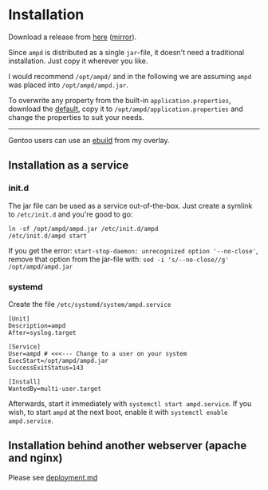 # Installation

Download a release from [here](https://github.com/rain0r/ampd/releases) ([mirror](https://static.hihn.org/dl/ampd/)).

Since `ampd` is distributed as a single `jar`-file, it doesn't need a traditional installation.
Just copy it wherever you like.

I would recommend `/opt/ampd/` and in the following we are assuming `ampd` was placed into `/opt/ampd/ampd.jar`.

To overwrite any property from the built-in `application.properties`, download the
[default](https://github.com/rain0r/ampd/blob/master/src/main/resources/application.properties),
copy it to `/opt/ampd/application.properties` and change the properties to suit your needs.

---

Gentoo users can use an [ebuild](https://github.com/rain0r/hihn-overlay/tree/master/media-sound/ampd) from my overlay.

## Installation as a service

### init.d

The jar file can be used as a service out-of-the-box. Just create a symlink to `/etc/init.d`
and you're good to go:

```shell script
ln -sf /opt/ampd/ampd.jar /etc/init.d/ampd
/etc/init.d/ampd start
```

If you get the error: `start-stop-daemon: unrecognized option '--no-close'`, remove that
option from the jar-file with: `sed -i 's/--no-close//g' /opt/ampd/ampd.jar`

### systemd

Create the file `/etc/systemd/system/ampd.service`

```shell script
[Unit]
Description=ampd
After=syslog.target

[Service]
User=ampd # <<<--- Change to a user on your system 
ExecStart=/opt/ampd/ampd.jar
SuccessExitStatus=143

[Install]
WantedBy=multi-user.target
```

Afterwards, start it immediately with `systemctl start ampd.service`.
If you wish, to start `ampd` at the next boot, enable it with `systemctl enable ampd.service`.

## Installation behind another webserver (apache and nginx)

Please see [deployment.md](deployment.md)

